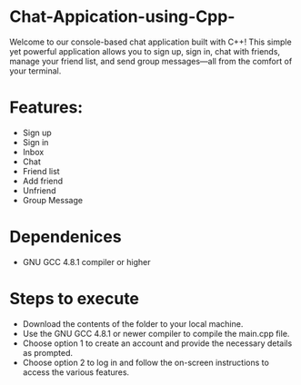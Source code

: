 # Chat-Appication-using-Cpp-
Welcome to our console-based chat application built with C++! This simple yet powerful application allows you to sign up, sign in, chat with friends, manage your friend list, and send group messages—all from the comfort of your terminal.

# Features: #
 * Sign up
 * Sign in
 *	Inbox
 *	Chat
 *	Friend list
 *	Add friend
 *	Unfriend
 *	Group Message

# Dependenices #
* GNU GCC 4.8.1 compiler or higher

# Steps to execute #
  
-  Download the contents of the folder to your local machine.
-  Use the GNU GCC 4.8.1 or newer compiler to compile the main.cpp file.
-  Choose option 1 to create an account and provide the necessary details as prompted.
-  Choose option 2 to log in and follow the on-screen instructions to access the various features.



